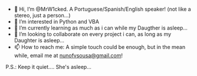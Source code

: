- 👋 Hi, I’m @MrW1cked. A Portuguese/Spanish/English speaker! (not like a stereo, just a person...)
- 👀 I’m interested in Python and VBA
- 🌱 I’m currently learning as much as i can while my Daugther is asleep...
- 💞️ I’m looking to collaborate on every project i can, as long as my Daughter is asleep...
- 📫 How to reach me: A simple touch could be enough, but in the mean while, email me at nunofvsousa@gmail.com!

P.S.: Keep it quiet.... She's asleep...

<!---
MrW1cked/MrW1cked is a ✨ special ✨ repository because its `README.md` (this file) appears on your GitHub profile.
You can click the Preview link to take a look at your changes.
--->
